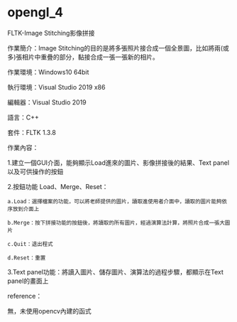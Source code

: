 # opengl_4
FLTK-Image Stitching影像拼接

作業簡介：Image Stitching的目的是將多張照片接合成一個全景圖，比如將兩(或多)張相片中重疊的部分，黏接合成一張一張新的相片。


作業環境：Windows10 64bit

執行環境：Visual Studio 2019 x86

編輯器：Visual Studio 2019

語言：C++

套件：FLTK 1.3.8



作業內容：

1.建立一個GUI介面，能夠顯示Load進來的圖片、影像拼接後的結果、Text panel以及可供操作的按鈕

2.按鈕功能 Load、Merge、Reset：

	a.Load：選擇檔案的功能，可以將老師提供的圖片，讀取進使用者介面中，讀取的圖片能夠依序放到介面上
  
	b.Merge：按下拼接功能的按鈕後，將讀取的所有圖片，經過演算法計算，將照片合成一張大圖片
  
	c.Quit：退出程式
  
	d.Reset：重置
  
3.Text panel功能：將讀入圖片、儲存圖片、演算法的過程步驟，都顯示在Text panel的畫面上


reference：

無，未使用opencv內建的函式
